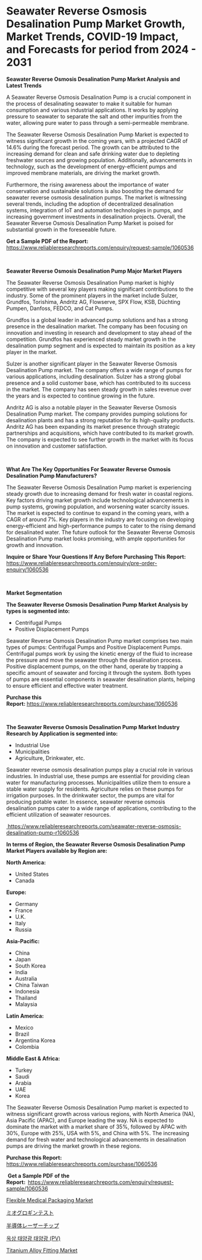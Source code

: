 <p><h1>Seawater Reverse Osmosis Desalination Pump Market Growth, Market Trends, COVID-19 Impact, and Forecasts for period from 2024 - 2031</h1></p><p><strong>Seawater Reverse Osmosis Desalination Pump Market Analysis and Latest Trends</strong></p>
<p><p>A Seawater Reverse Osmosis Desalination Pump is a crucial component in the process of desalinating seawater to make it suitable for human consumption and various industrial applications. It works by applying pressure to seawater to separate the salt and other impurities from the water, allowing pure water to pass through a semi-permeable membrane.</p><p>The Seawater Reverse Osmosis Desalination Pump Market is expected to witness significant growth in the coming years, with a projected CAGR of 14.6% during the forecast period. The growth can be attributed to the increasing demand for clean and safe drinking water due to depleting freshwater sources and growing population. Additionally, advancements in technology, such as the development of energy-efficient pumps and improved membrane materials, are driving the market growth.</p><p>Furthermore, the rising awareness about the importance of water conservation and sustainable solutions is also boosting the demand for seawater reverse osmosis desalination pumps. The market is witnessing several trends, including the adoption of decentralized desalination systems, integration of IoT and automation technologies in pumps, and increasing government investments in desalination projects. Overall, the Seawater Reverse Osmosis Desalination Pump Market is poised for substantial growth in the foreseeable future.</p></p>
<p><strong>Get a Sample PDF of the Report:&nbsp;</strong> <a href="https://www.reliableresearchreports.com/enquiry/request-sample/1060536">https://www.reliableresearchreports.com/enquiry/request-sample/1060536</a></p>
<p>&nbsp;</p>
<p><strong>Seawater Reverse Osmosis Desalination Pump Major Market Players</strong></p>
<p><p>The Seawater Reverse Osmosis Desalination Pump market is highly competitive with several key players making significant contributions to the industry. Some of the prominent players in the market include Sulzer, Grundfos, Torishima, Andritz AG, Flowserve, SPX Flow, KSB, Düchting Pumpen, Danfoss, FEDCO, and Cat Pumps.</p><p>Grundfos is a global leader in advanced pump solutions and has a strong presence in the desalination market. The company has been focusing on innovation and investing in research and development to stay ahead of the competition. Grundfos has experienced steady market growth in the desalination pump segment and is expected to maintain its position as a key player in the market.</p><p>Sulzer is another significant player in the Seawater Reverse Osmosis Desalination Pump market. The company offers a wide range of pumps for various applications, including desalination. Sulzer has a strong global presence and a solid customer base, which has contributed to its success in the market. The company has seen steady growth in sales revenue over the years and is expected to continue growing in the future.</p><p>Andritz AG is also a notable player in the Seawater Reverse Osmosis Desalination Pump market. The company provides pumping solutions for desalination plants and has a strong reputation for its high-quality products. Andritz AG has been expanding its market presence through strategic partnerships and acquisitions, which have contributed to its market growth. The company is expected to see further growth in the market with its focus on innovation and customer satisfaction.</p></p>
<p>&nbsp;</p>
<p><strong>What Are The Key Opportunities For Seawater Reverse Osmosis Desalination Pump Manufacturers?</strong></p>
<p><p>The Seawater Reverse Osmosis Desalination Pump market is experiencing steady growth due to increasing demand for fresh water in coastal regions. Key factors driving market growth include technological advancements in pump systems, growing population, and worsening water scarcity issues. The market is expected to continue to expand in the coming years, with a CAGR of around 7%. Key players in the industry are focusing on developing energy-efficient and high-performance pumps to cater to the rising demand for desalinated water. The future outlook for the Seawater Reverse Osmosis Desalination Pump market looks promising, with ample opportunities for growth and innovation.</p></p>
<p><strong>Inquire or Share Your Questions If Any Before Purchasing This Report:</strong> <a href="https://www.reliableresearchreports.com/enquiry/pre-order-enquiry/1060536">https://www.reliableresearchreports.com/enquiry/pre-order-enquiry/1060536</a></p>
<p>&nbsp;</p>
<p><strong>Market Segmentation</strong></p>
<p><strong>The Seawater Reverse Osmosis Desalination Pump Market Analysis by types is segmented into:</strong></p>
<p><ul><li>Centrifugal Pumps</li><li>Positive Displacement Pumps</li></ul></p>
<p><p>Seawater Reverse Osmosis Desalination Pump market comprises two main types of pumps: Centrifugal Pumps and Positive Displacement Pumps. Centrifugal pumps work by using the kinetic energy of the fluid to increase the pressure and move the seawater through the desalination process. Positive displacement pumps, on the other hand, operate by trapping a specific amount of seawater and forcing it through the system. Both types of pumps are essential components in seawater desalination plants, helping to ensure efficient and effective water treatment.</p></p>
<p><strong>Purchase this Report:&nbsp;</strong><a href="https://www.reliableresearchreports.com/purchase/1060536">https://www.reliableresearchreports.com/purchase/1060536</a></p>
<p>&nbsp;</p>
<p><strong>The Seawater Reverse Osmosis Desalination Pump Market Industry Research by Application is segmented into:</strong></p>
<p><ul><li>Industrial Use</li><li>Municipalities</li><li>Agriculture, Drinkwater, etc.</li></ul></p>
<p><p>Seawater reverse osmosis desalination pumps play a crucial role in various industries. In industrial use, these pumps are essential for providing clean water for manufacturing processes. Municipalities utilize them to ensure a stable water supply for residents. Agriculture relies on these pumps for irrigation purposes. In the drinkwater sector, the pumps are vital for producing potable water. In essence, seawater reverse osmosis desalination pumps cater to a wide range of applications, contributing to the efficient utilization of seawater resources.</p></p>
<p><a href="https://www.reliableresearchreports.com/seawater-reverse-osmosis-desalination-pump-r1060536">&nbsp;https://www.reliableresearchreports.com/seawater-reverse-osmosis-desalination-pump-r1060536</a></p>
<p><strong>In terms of Region, the Seawater Reverse Osmosis Desalination Pump Market Players available by Region are:</strong></p>
<p>
    <p> <strong> North America: </strong>
        <ul>
            <li>United States</li>
            <li>Canada</li>
        </ul>
        </p> 
    <p> <strong> Europe: </strong>
        <ul>
            <li>Germany</li>
            <li>France</li>
            <li>U.K.</li>
            <li>Italy</li>
            <li>Russia</li>
        </ul>
        </p> 
    <p> <strong> Asia-Pacific: </strong>
        <ul>
            <li>China</li>
            <li>Japan</li>
            <li>South Korea</li>
            <li>India</li>
            <li>Australia</li>
            <li>China Taiwan</li>
            <li>Indonesia</li>
            <li>Thailand</li>
            <li>Malaysia</li>
        </ul>
        </p> 
    <p> <strong> Latin America: </strong>
        <ul>
            <li>Mexico</li>
            <li>Brazil</li>
            <li>Argentina Korea</li>
            <li>Colombia</li>
        </ul>
        </p> 
    <p> <strong> Middle East & Africa: </strong>
        <ul>
            <li>Turkey</li>
            <li>Saudi</li>
            <li>Arabia</li>
            <li>UAE</li>
            <li>Korea</li>
        </ul>
    </p>
    </p>
<p><p>The Seawater Reverse Osmosis Desalination Pump market is expected to witness significant growth across various regions, with North America (NA), Asia Pacific (APAC), and Europe leading the way. NA is expected to dominate the market with a market share of 35%, followed by APAC with 30%, Europe with 25%, USA with 5%, and China with 5%. The increasing demand for fresh water and technological advancements in desalination pumps are driving the market growth in these regions.</p></p>
<p><strong>Purchase this Report: </strong><a href="https://www.reliableresearchreports.com/purchase/1060536">https://www.reliableresearchreports.com/purchase/1060536</a></p>
<p>&nbsp;<strong>Get a Sample PDF of the Report:&nbsp;&nbsp;</strong><a href="https://www.reliableresearchreports.com/enquiry/request-sample/1060536">https://www.reliableresearchreports.com/enquiry/request-sample/1060536</a></p>
<p><strong></strong></p>
<p><p><a href="https://github.com/AdrianaPaucek2023/Market-Research-Report-List-1/blob/main/flexible-medical-packaging-market.md">Flexible Medical Packaging Market</a></p><p><a href="https://github.com/decker5351/Market-Research-Report-List-1/blob/main/127224190768.md">ミオグロギンテスト</a></p><p><a href="https://github.com/sghwr779811674/Market-Research-Report-List-2/blob/main/910213998892.md">半導体レーザーチップ</a></p><p><a href="https://github.com/camron674/Market-Research-Report-List-1/blob/main/440690684472.md">옥상 태양광 태양광 (PV)</a></p><p><a href="https://github.com/castoriffic/Market-Research-Report-List-4/blob/main/titanium-alloy-fitting-market.md">Titanium Alloy Fitting Market</a></p></p>